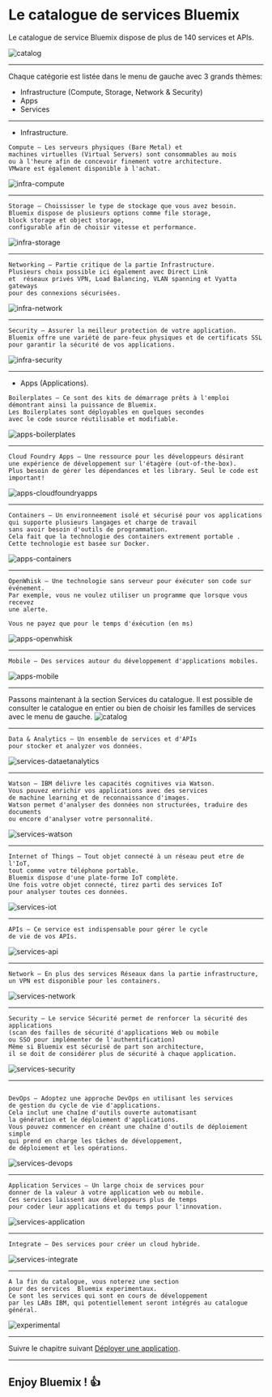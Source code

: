 # Le catalogue de services Bluemix
<!-- page_number: true -->
<!-- $size: 16:9 -->
<!-- prerender: true -->
<!-- footer: OPEN GROUPE - Formation Bluemix - JUIN 2017 -->
Le catalogue de service Bluemix dispose de plus de 140 services et APIs.

![catalog](./images/catalog.png)

---

Chaque catégorie est listée dans le menu de gauche avec 3 grands thèmes:
* Infrastructure (Compute, Storage, Network & Security)
* Apps
* Services

---

* Infrastructure.

```
Compute – Les serveurs physiques (Bare Metal) et 
machines virtuelles (Virtual Servers) sont consommables au mois
ou à l'heure afin de concevoir finement votre architecture. 
VMware est également disponible à l'achat.
```

![infra-compute](./images/infra-compute.png)

---

```
Storage – Choississer le type de stockage que vous avez besoin.
Bluemix dispose de plusieurs options comme file storage,
block storage et object storage,
configurable afin de choisir vitesse et performance.
```
![infra-storage](./images/infra-storage.png)

---
```
Networking – Partie critique de la partie Infrastructure.
Plusieurs choix possible ici également avec Direct Link
et  réseaux privés VPN, Load Balancing, VLAN spanning et Vyatta gateways
pour des connexions sécurisées.
```
![infra-network](./images/infra-network.png)

---
```
Security – Assurer la meilleur protection de votre application.
Bluemix offre une variété de pare-feux physiques et de certificats SSL
pour garantir la sécurité de vos applications.
```
![infra-security](./images/infra-security.png)

---
* Apps (Applications).
```
Boilerplates – Ce sont des kits de démarrage prêts à l'emploi
démontrant ainsi la puissance de Bluemix.
Les Boilerplates sont déployables en quelques secondes
avec le code source réutilisable et modifiable.
```
![apps-boilerplates](./images/apps-boilerplates.png)

---
```
Cloud Foundry Apps – Une ressource pour les développeurs désirant
une expérience de développement sur l'étagère (out-of-the-box).
Plus besoin de gérer les dépendances et les library. Seul le code est important!
```
![apps-cloudfoundryapps](./images/apps-cloudfoundryapps.png)

---
```
Containers – Un environneement isolé et sécurisé pour vos applications
qui supporte plusieurs langages et charge de travail
sans avoir besoin d'outils de programmation.
Cela fait que la technologie des containers extrement portable .
Cette technologie est basée sur Docker.
```
![apps-containers](./images/apps-containers.png)

---
```
OpenWhisk – Une technologie sans serveur pour éxécuter son code sur événement.
Par exemple, vous ne voulez utiliser un programme que lorsque vous recevez
une alerte.

Vous ne payez que pour le temps d'éxécution (en ms)
```
![apps-openwhisk](./images/apps-openwhisk.png)

---
```
Mobile – Des services autour du développement d'applications mobiles.
```
![apps-mobile](./images/apps-mobile.png)

---

Passons maintenant à la section Services du catalogue.
Il est possible de consulter le catalogue en entier ou bien de choisir les familles de services avec le menu de gauche.
![catalog](./images/catalog.png)

---

```
Data & Analytics – Un ensemble de services et d'APIs
pour stocker et analyzer vos données.

```
![services-dataetanalytics](./images/services-dataetanalytics.png)

---
```
Watson – IBM délivre les capacités cognitives via Watson.
Vous pouvez enrichir vos applications avec des services
de machine learning et de reconnaissance d'images.
Watson permet d'analyser des données non structurées, traduire des documents
ou encore d'analyser votre personnalité.
```
![services-watson](./images/services-watson.png)

---
```
Internet of Things – Tout objet connecté à un réseau peut etre de l'IoT,
tout comme votre téléphone portable.
Bluemix dispose d'une plate-forme IoT complète.
Une fois votre objet connecté, tirez parti des services IoT
pour analyser toutes ces données.
```
![services-iot](./images/services-iot.png)

---
```
APIs – Ce service est indispensable pour gérer le cycle
de vie de vos APIs.
```
![services-api](./images/services-api.png)

---

```
Network – En plus des services Réseaux dans la partie infrastructure,
un VPN est disponible pour les containers.

```
![services-network](./images/services-network.png)

---

```
Security – Le service Sécurité permet de renforcer la sécurité des applications
(scan des failles de sécurité d'applications Web ou mobile
ou SSO pour implémenter de l'authentification)
Même si Bluemix est sécurisé de part son architecture,
il se doit de considérer plus de sécurité à chaque application.
```
![services-security](./images/services-security.png)

---
```

DevOps – Adoptez une approche DevOps en utilisant les services
de gestion du cycle de vie d'applications.
Cela inclut une chaîne d'outils ouverte automatisant
la génération et le déploiement d'applications.
Vous pouvez commencer en créant une chaîne d'outils de déploiement simple
qui prend en charge les tâches de développement,
de déploiement et les opérations.

```
![services-devops](./images/services-devops.png)

---

```
Application Services – Un large choix de services pour
donner de la valeur à votre application web ou mobile.
Ces services laissent aux développeurs plus de temps
pour coder leur applications et du temps pour l'innovation.
```
![services-application](./images/services-application.png)

---
```
Integrate – Des services pour créer un cloud hybride.
```
![services-integrate](./images/services-integrate.png)

---

```
A la fin du catalogue, vous noterez une section
pour des services  Bluemix experimentaux.
Ce sont les services qui sont en cours de développement
par les LABs IBM, qui potentiellement seront intégrés au catalogue général.

```
![experimental](./images/experimental.png)


---
Suivre le chapitre suivant [Déployer une application](../deploy).

---

## Enjoy Bluemix ! :+1:
